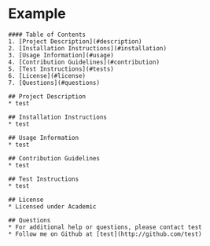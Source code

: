 # Example
    
    #### Table of Contents
    1. [Project Description](#description)
    2. [Installation Instructions](#installation)
    3. [Usage Information](#usage)
    4. [Contribution Guidelines](#contribution)
    5. [Test Instructions](#tests)
    6. [License](#license)
    7. [Questions](#questions)

    ## Project Description
    * test

    ## Installation Instructions
    * test

    ## Usage Information
    * test

    ## Contribution Guidelines
    * test

    ## Test Instructions
    * test

    ## License
    * Licensed under Academic

    ## Questions
    * For additional help or questions, please contact test
    * Follow me on Github at [test](http://github.com/test)